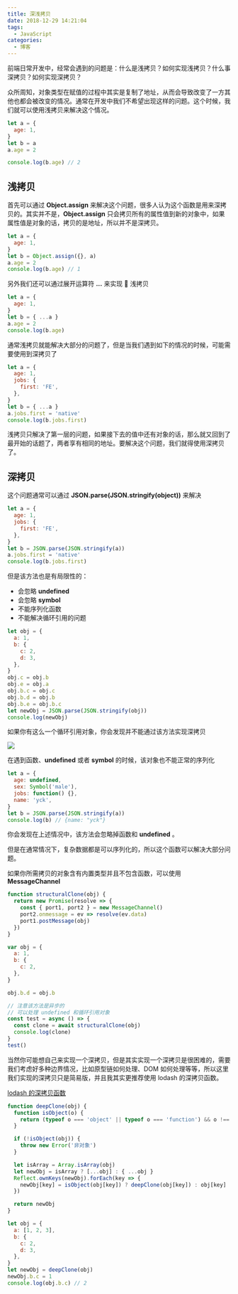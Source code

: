 ```yaml
---
title: 深浅拷贝
date: 2018-12-29 14:21:04
tags:
  - JavaScript
categories:
  - 博客
---
```


前端日常开发中，经常会遇到的问题是：什么是浅拷贝？如何实现浅拷贝？什么事深拷贝？如何实现深拷贝？

众所周知，对象类型在赋值的过程中其实是复制了地址，从而会导致改变了一方其他也都会被改变的情况。通常在开发中我们不希望出现这样的问题。这个时候，我们就可以使用浅拷贝来解决这个情况。

```js
let a = {
  age: 1,
}
let b = a
a.age = 2

console.log(b.age) // 2
```

## 浅拷贝

首先可以通过 **Object.assign** 来解决这个问题，很多人认为这个函数是用来深拷贝的。其实并不是，**Object.assign** 只会拷贝所有的属性值到新的对象中，如果属性值是对象的话，拷贝的是地址，所以并不是深拷贝。

```js
let a = {
  age: 1,
}
let b = Object.assign({}, a)
a.age = 2
console.log(b.age) // 1
```

另外我们还可以通过展开运算符 **...** 来实现  浅拷贝

```js
let a = {
  age: 1,
}
let b = { ...a }
a.age = 2
console.log(b.age)
```

通常浅拷贝就能解决大部分的问题了，但是当我们遇到如下的情况的时候，可能需要使用到深拷贝了

```js
let a = {
  age: 1,
  jobs: {
    first: 'FE',
  },
}
let b = { ...a }
a.jobs.first = 'native'
console.log(b.jobs.first)
```

浅拷贝只解决了第一层的问题，如果接下去的值中还有对象的话，那么就又回到了最开始的话题了，两者享有相同的地址。要解决这个问题，我们就得使用深拷贝了。

## 深拷贝

这个问题通常可以通过 **JSON.parse(JSON.stringify(object))** 来解决

```js
let a = {
  age: 1,
  jobs: {
    first: 'FE',
  },
}
let b = JSON.parse(JSON.stringify(a))
a.jobs.first = 'native'
console.log(b.jobs.first)
```

但是该方法也是有局限性的：

- 会忽略 **undefined**
- 会忽略 **symbol**
- 不能序列化函数
- 不能解决循环引用的问题

```js
let obj = {
  a: 1,
  b: {
    c: 2,
    d: 3,
  },
}
obj.c = obj.b
obj.e = obj.a
obj.b.c = obj.c
obj.b.d = obj.b
obj.b.e = obj.b.c
let newObj = JSON.parse(JSON.stringify(obj))
console.log(newObj)
```

如果你有这么一个循环引用对象，你会发现并不能通过该方法实现深拷贝

![](https://static.skynian.cn/19-1-2/38398019.jpg)

在遇到函数、**undefined** 或者 **symbol** 的时候，该对象也不能正常的序列化

```js
let a = {
  age: undefined,
  sex: Symbol('male'),
  jobs: function() {},
  name: 'yck',
}
let b = JSON.parse(JSON.stringify(a))
console.log(b) // {name: "yck"}
```

你会发现在上述情况中，该方法会忽略掉函数和 **undefined** 。

但是在通常情况下，复杂数据都是可以序列化的，所以这个函数可以解决大部分问题。

如果你所需拷贝的对象含有内置类型并且不包含函数，可以使用 **MessageChannel**

```js
function structuralClone(obj) {
  return new Promise(resolve => {
    const { port1, port2 } = new MessageChannel()
    port2.onmessage = ev => resolve(ev.data)
    port1.postMessage(obj)
  })
}

var obj = {
  a: 1,
  b: {
    c: 2,
  },
}

obj.b.d = obj.b

// 注意该方法是异步的
// 可以处理 undefined 和循环引用对象
const test = async () => {
  const clone = await structuralClone(obj)
  console.log(clone)
}
test()
```

当然你可能想自己来实现一个深拷贝，但是其实实现一个深拷贝是很困难的，需要我们考虑好多种边界情况，比如原型链如何处理、DOM 如何处理等等，所以这里我们实现的深拷贝只是简易版，并且我其实更推荐使用 lodash 的深拷贝函数。

[lodash 的深拷贝函数](https://link.juejin.im?target=https%3A%2F%2Flodash.com%2Fdocs%23cloneDeep)

```js
function deepClone(obj) {
  function isObject(o) {
    return (typeof o === 'object' || typeof o === 'function') && o !== null
  }

  if (!isObject(obj)) {
    throw new Error('非对象')
  }

  let isArray = Array.isArray(obj)
  let newObj = isArray ? [...obj] : { ...obj }
  Reflect.ownKeys(newObj).forEach(key => {
    newObj[key] = isObject(obj[key]) ? deepClone(obj[key]) : obj[key]
  })

  return newObj
}

let obj = {
  a: [1, 2, 3],
  b: {
    c: 2,
    d: 3,
  },
}
let newObj = deepClone(obj)
newObj.b.c = 1
console.log(obj.b.c) // 2
```
